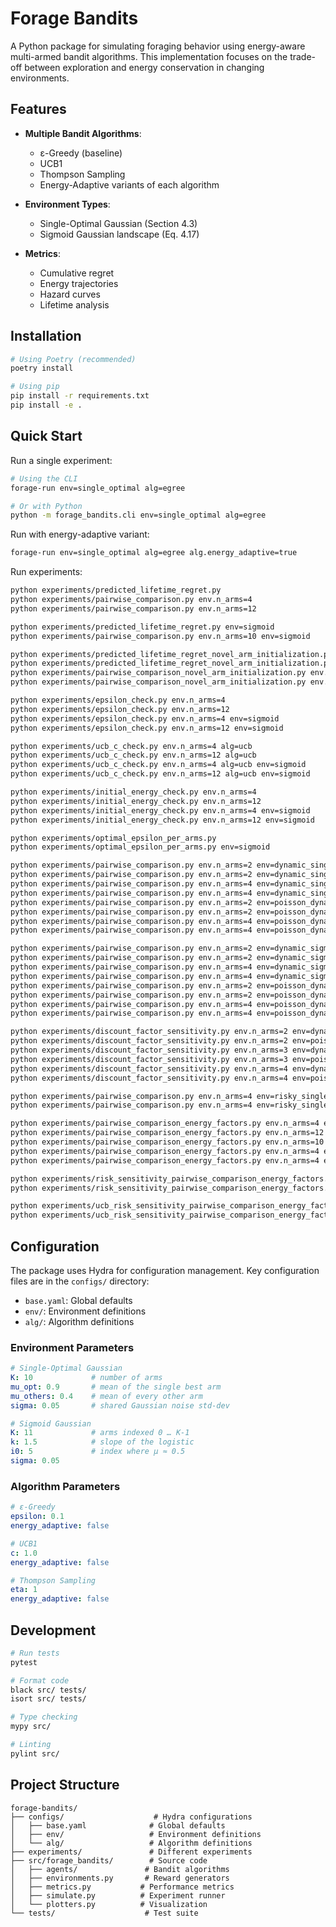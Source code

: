 # Forage Bandits

A Python package for simulating foraging behavior using energy-aware multi-armed bandit algorithms. This implementation focuses on the trade-off between exploration and energy conservation in changing environments.

## Features

- **Multiple Bandit Algorithms**:
  - ε-Greedy (baseline)
  - UCB1
  - Thompson Sampling
  - Energy-Adaptive variants of each algorithm

- **Environment Types**:
  - Single-Optimal Gaussian (Section 4.3)
  - Sigmoid Gaussian landscape (Eq. 4.17)

- **Metrics**:
  - Cumulative regret
  - Energy trajectories
  - Hazard curves
  - Lifetime analysis

## Installation

```bash
# Using Poetry (recommended)
poetry install

# Using pip
pip install -r requirements.txt
pip install -e .
```

## Quick Start

Run a single experiment:

```bash
# Using the CLI
forage-run env=single_optimal alg=egree

# Or with Python
python -m forage_bandits.cli env=single_optimal alg=egree
```

Run with energy-adaptive variant:

```bash
forage-run env=single_optimal alg=egree alg.energy_adaptive=true
```

Run experiments:

```bash
python experiments/predicted_lifetime_regret.py
python experiments/pairwise_comparison.py env.n_arms=4
python experiments/pairwise_comparison.py env.n_arms=12

python experiments/predicted_lifetime_regret.py env=sigmoid
python experiments/pairwise_comparison.py env.n_arms=10 env=sigmoid

python experiments/predicted_lifetime_regret_novel_arm_initialization.py
python experiments/predicted_lifetime_regret_novel_arm_initialization.py env=sigmoid
python experiments/pairwise_comparison_novel_arm_initialization.py env.n_arms=10
python experiments/pairwise_comparison_novel_arm_initialization.py env.n_arms=10 env=sigmoid

python experiments/epsilon_check.py env.n_arms=4
python experiments/epsilon_check.py env.n_arms=12
python experiments/epsilon_check.py env.n_arms=4 env=sigmoid
python experiments/epsilon_check.py env.n_arms=12 env=sigmoid

python experiments/ucb_c_check.py env.n_arms=4 alg=ucb
python experiments/ucb_c_check.py env.n_arms=12 alg=ucb
python experiments/ucb_c_check.py env.n_arms=4 alg=ucb env=sigmoid
python experiments/ucb_c_check.py env.n_arms=12 alg=ucb env=sigmoid

python experiments/initial_energy_check.py env.n_arms=4
python experiments/initial_energy_check.py env.n_arms=12
python experiments/initial_energy_check.py env.n_arms=4 env=sigmoid
python experiments/initial_energy_check.py env.n_arms=12 env=sigmoid

python experiments/optimal_epsilon_per_arms.py
python experiments/optimal_epsilon_per_arms.py env=sigmoid

python experiments/pairwise_comparison.py env.n_arms=2 env=dynamic_single_optimal
python experiments/pairwise_comparison.py env.n_arms=2 env=dynamic_single_optimal discounted_agents=true
python experiments/pairwise_comparison.py env.n_arms=4 env=dynamic_single_optimal
python experiments/pairwise_comparison.py env.n_arms=4 env=dynamic_single_optimal discounted_agents=true
python experiments/pairwise_comparison.py env.n_arms=2 env=poisson_dynamic_single_optimal
python experiments/pairwise_comparison.py env.n_arms=2 env=poisson_dynamic_single_optimal discounted_agents=true
python experiments/pairwise_comparison.py env.n_arms=4 env=poisson_dynamic_single_optimal
python experiments/pairwise_comparison.py env.n_arms=4 env=poisson_dynamic_single_optimal discounted_agents=true

python experiments/pairwise_comparison.py env.n_arms=2 env=dynamic_sigmoid
python experiments/pairwise_comparison.py env.n_arms=2 env=dynamic_sigmoid discounted_agents=true
python experiments/pairwise_comparison.py env.n_arms=4 env=dynamic_sigmoid
python experiments/pairwise_comparison.py env.n_arms=4 env=dynamic_sigmoid discounted_agents=true
python experiments/pairwise_comparison.py env.n_arms=2 env=poisson_dynamic_sigmoid
python experiments/pairwise_comparison.py env.n_arms=2 env=poisson_dynamic_sigmoid discounted_agents=true
python experiments/pairwise_comparison.py env.n_arms=4 env=poisson_dynamic_sigmoid
python experiments/pairwise_comparison.py env.n_arms=4 env=poisson_dynamic_sigmoid discounted_agents=true

python experiments/discount_factor_sensitivity.py env.n_arms=2 env=dynamic_single_optimal
python experiments/discount_factor_sensitivity.py env.n_arms=2 env=poisson_dynamic_single_optimal
python experiments/discount_factor_sensitivity.py env.n_arms=3 env=dynamic_single_optimal
python experiments/discount_factor_sensitivity.py env.n_arms=3 env=poisson_dynamic_single_optimal
python experiments/discount_factor_sensitivity.py env.n_arms=4 env=dynamic_single_optimal
python experiments/discount_factor_sensitivity.py env.n_arms=4 env=poisson_dynamic_single_optimal

python experiments/pairwise_comparison.py env.n_arms=4 env=risky_single_optimal plot.energy=true
python experiments/pairwise_comparison.py env.n_arms=4 env=risky_single_optimal plot.energy=true discounted_agents=true

python experiments/pairwise_comparison_energy_factors.py env.n_arms=4 env=single_optimal plot.energy=true
python experiments/pairwise_comparison_energy_factors.py env.n_arms=12 env=single_optimal plot.energy=true
python experiments/pairwise_comparison_energy_factors.py env.n_arms=10 env=sigmoid plot.energy=true
python experiments/pairwise_comparison_energy_factors.py env.n_arms=4 env=risky_single_optimal plot.energy=true
python experiments/pairwise_comparison_energy_factors.py env.n_arms=4 env=risky_single_optimal plot.energy=true discounted_agents=true

python experiments/risk_sensitivity_pairwise_comparison_energy_factors.py env.n_arms=3 env=risky_single_optimal plot.energy=true
python experiments/risk_sensitivity_pairwise_comparison_energy_factors.py env.n_arms=4 env=risky_single_optimal plot.energy=true

python experiments/ucb_risk_sensitivity_pairwise_comparison_energy_factors.py env.n_arms=3 env=risky_single_optimal plot.energy=true
python experiments/ucb_risk_sensitivity_pairwise_comparison_energy_factors.py env.n_arms=4 env=risky_single_optimal plot.energy=true
```

## Configuration

The package uses Hydra for configuration management. Key configuration files are in the `configs/` directory:

- `base.yaml`: Global defaults
- `env/`: Environment definitions
- `alg/`: Algorithm definitions

### Environment Parameters

```yaml
# Single-Optimal Gaussian
K: 10             # number of arms
mu_opt: 0.9       # mean of the single best arm
mu_others: 0.4    # mean of every other arm
sigma: 0.05       # shared Gaussian noise std-dev

# Sigmoid Gaussian
K: 11             # arms indexed 0 … K-1
k: 1.5            # slope of the logistic
i0: 5             # index where μ ≈ 0.5
sigma: 0.05
```

### Algorithm Parameters

```yaml
# ε-Greedy
epsilon: 0.1
energy_adaptive: false

# UCB1
c: 1.0
energy_adaptive: false

# Thompson Sampling
eta: 1
energy_adaptive: false
```

## Development

```bash
# Run tests
pytest

# Format code
black src/ tests/
isort src/ tests/

# Type checking
mypy src/

# Linting
pylint src/
```

## Project Structure

```
forage-bandits/
├── configs/                    # Hydra configurations
│   ├── base.yaml              # Global defaults
│   ├── env/                   # Environment definitions
│   └── alg/                   # Algorithm definitions
├── experiments/               # Different experiments
├── src/forage_bandits/        # Source code
│   ├── agents/               # Bandit algorithms
│   ├── environments.py       # Reward generators
│   ├── metrics.py           # Performance metrics
│   ├── simulate.py          # Experiment runner
│   └── plotters.py          # Visualization
└── tests/                    # Test suite
```
